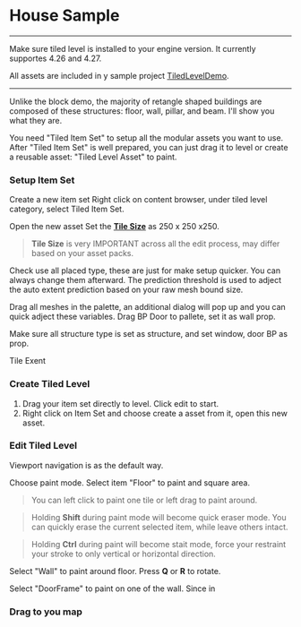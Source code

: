 # House Sample

---
Make sure tiled level is installed to your engine version. It currently supportes 4.26 and 4.27.

All assets are included in y sample project [TiledLevelDemo](https://drive.google.com/file/d/1AuOV13Gk-h3n75sz71dKByfkAiL1vTQ2/view?usp=sharing). 

---

Unlike the block demo, the majority of retangle shaped buildings are composed of these structures:  floor, wall, pillar, and beam. I'll show you what they are.

You need "Tiled Item Set" to setup all the modular assets you want to use.
After "Tiled Item Set" is well prepared, you can just drag it to level or create a reusable asset: "Tiled Level Asset" to paint.



### Setup Item Set

Create a new item set
Right click on content browser, under tiled level category, select Tiled Item Set.

Open the new asset
Set the [**Tile Size**](/Glossary?id=Tile_Size) as 250 x 250 x250. 

> **Tile Size** is very IMPORTANT across all the edit process, may differ based on your asset packs.

Check use all placed type, these are just for make setup quicker. You can always change them afterward.
The prediction threshold is used to adject the auto extent prediction based on your raw mesh bound size.


Drag all meshes in the palette, an additional dialog will pop up and you can quick adject these variables.
Drag BP Door to pallete, set it as wall prop.

Make sure all structure type is set as structure, and set window, door BP as prop.


Tile Exent


### Create Tiled Level
1. Drag your item set directly to level. Click edit to start.
2. Right click on Item Set and choose create a asset from it, open this new asset.


### Edit Tiled Level

Viewport navigation is as the default way. 

Choose paint mode.
Select item "Floor" to paint and square area.
> You can left click to paint one tile or left drag to paint around. 

> Holding **Shift** during paint mode will become quick eraser mode. You can quickly erase the current selected item, while leave others intact.

> Holding **Ctrl** during paint will become stait mode, force your restraint your stroke to only vertical or horizontal direction.

Select "Wall" to paint around floor. Press **Q** or **R** to rotate.

Select "DoorFrame" to paint on one of the wall. Since in 


### Drag to you map